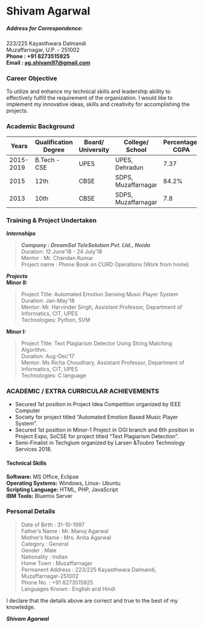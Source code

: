 # Shivam Agarwal
##### Address for Correspondence:	
223/225 Kayasthwara Dalmandi<br/>
Muzaffarnagar, U.P. - 251002<br/>
**Phone	:  +91 8273515925**<br/>
**Email :  ag.shivam97@gmail.com**

### Career Objective
To utilize and enhance my technical skills and leadership ability to effectively fulfill the requirement of the organization. I would like to implement my innovative ideas, skills and creativity for accomplishing the projects.

### Academic Background
| Years | Qualification Degree | Board/ University | College/ School | Percentage/ CGPA |
| ------ | ------ | ------ | ----- | ----- |
| 2015-2019 | B.Tech - CSE | UPES | UPES, Dehradun | 7.37 |
| 2015 | 12th | CBSE | SDPS, Muzaffarnagar | 84.2% |
| 2013 | 10th | CBSE | SDPS, Muzaffarnagar | 7.8 |

### Training & Project Undertaken
***Internships***
>***Company : DreamSol TeleSolution Pvt. Ltd., Noida***<br/>
Duration: 12 June’18 - 24 July’18<br/>
Mentor : Mr. Chandan Kumar</br>
Project name : Phone Book on CURD Operations (Work from home)<br/>

***Projects***<br/>
**Minor II:**<br/>
>Project Title: Automated Emotion Sensing Music Player System<br/>
Duration: Jan-May’18<br/>
Mentor: 	Mr. Harvinder Singh, Assistant Professor, Department of Informatics, CIT, UPES<br/>
Technologies:    Python, SVM<br/>

**Minor I:**<br/>
>Project Title:	Text Plagiarism Detector Using String Matching Algorithm.<br/>
Duration: Aug-Dec’17<br/>
Mentor:	Ms Richa Choudhary, Assistant Professor, Department of Informatics, CIT, UPES<br/>
Technologies:    C language<br/>

### ACADEMIC / EXTRA CURRICULAR ACHIEVEMENTS
- Secured 1st position in Project Idea Competition organized by IEEE Computer 
- Society for project titled “Automated Emotion Based Music Player System”.
- Secured 1st position in Minor-1 Project in OGI branch and 6th position in Project Expo, SoCSE for project titled “Text Plagiarism Detection”.
- Semi-Finalist in Techgium organized by Larsen &Toubro Technology Services 2018.

#### Technical Skills
**Software:**   MS Office, Eclipse<br/>
**Operating Systems:** Windows, Linux- Ubuntu<br/>
**Scripting Language:**   HTML, PHP, JavaScript<br/>
**IBM Tools:** Bluemix Server<br/>

### Personal Details

>Date of Birth			:	31-10-1997<br/>
Father’s Name			: 	Mr. Manoj Agarwal<br/>
Mother’s Name			:	Mrs. Anita Agarwal<br/>
Category			: 	General<br/>
Gender				:           	Male<br/>
Nationality			:         	Indian<br/>
Home Town			: 	Muzaffarnagar<br/>
Permanent Address		:	223/225 Kayasthwara Dalmandi, Muzaffarnagar-251002<br/>
Phone No.			:	+91 8273515925<br/>
Languages Known		:	English and Hindi<br/>

I declare that the details above are correct and true to the best of my knowledge.<br/>

***Shivam Agarwal***
